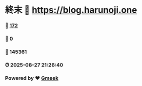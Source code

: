 # 終末 :link: https://blog.harunoji.one 
### :page_facing_up: [172](https://blog.harunoji.one/tag.html) 
### :speech_balloon: 0 
### :hibiscus: 145361 
### :alarm_clock: 2025-08-27 21:26:40 
### Powered by :heart: [Gmeek](https://github.com/Meekdai/Gmeek)
